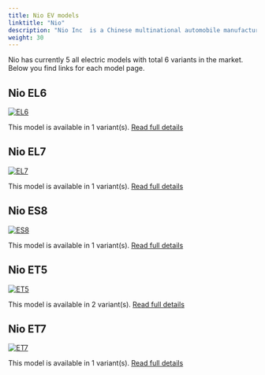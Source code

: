 ```yaml
---
title: Nio EV models
linktitle: "Nio"
description: "Nio Inc  is a Chinese multinational automobile manufacturer headquartered in Shanghai, specializing in designing and developing electric vehicles. The company develops battery-swapping stations for its vehicles, as an alternative to conventional charging stations. "
weight: 30
---
```

<!-- markdownlint-disable MD033 -->
<!-- markdownlint-disable MD010 -->
Nio has currently 5 all electric models with total 6 variants in the market. Below you find links for each model page.  


## Nio EL6

<a href="el6"><img src="https://media.evkx.net/multimedia/models/nio/el6/el6/main_2_st.jpg" class="img-fluid" alt="EL6" ></a>

This model is available in 1 variant(s). 
[Read full details](el6/)

## Nio EL7

<a href="el7"><img src="https://media.evkx.net/multimedia/models/nio/el7/el7/main_1_st.jpg" class="img-fluid" alt="EL7" ></a>

This model is available in 1 variant(s). 
[Read full details](el7/)

## Nio ES8

<a href="es8"><img src="https://media.evkx.net/multimedia/models/nio/es8/es8/main_1_st.jpg" class="img-fluid" alt="ES8" ></a>

This model is available in 1 variant(s). 
[Read full details](es8/)

## Nio ET5

<a href="et5"><img src="https://media.evkx.net/multimedia/models/nio/et5/et5/main_1_st.jpg" class="img-fluid" alt="ET5" ></a>

This model is available in 2 variant(s). 
[Read full details](et5/)

## Nio ET7

<a href="et7"><img src="https://media.evkx.net/multimedia/models/nio/et7/et7/main_1_st.jpg" class="img-fluid" alt="ET7" ></a>

This model is available in 1 variant(s). 
[Read full details](et7/)
